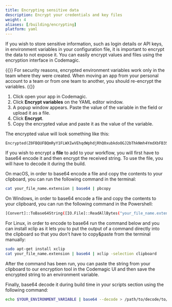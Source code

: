 ```yaml
---
title: Encrypting sensitive data
description: Encrypt your credentials and key files
weight: 4
aliases: [/building/encrypting]
platform: yaml
---
```


If you wish to store sensitive information, such as login details or API keys, in environment variables in your configuration file, it is important to encrypt the data to not expose it. You can easily encrypt values and files using the encryption interface in Codemagic.

{{<notebox>}}
For security reasons, encrypted environment variables work only in the team where they were created. When moving an app from your personal account to a team or from one team to another, you should re-encrypt the variables.
{{</notebox>}}

1. Click open your app in Codemagic.
2. Click **Encrypt variables** on the YAML editor window.
3. A popup window appears. Paste the value of the variable in the field or upload it as a file.
4. Click **Encrypt**. 
5. Copy the encrypted value and paste it as the value of the variable.

The encrypted value will look something like this:

```
Encrypted(Z0FBQUFBQmRyY1FLWXIwVEhqdWphdjRhQ0xubkdoOGJ2bThkNmh4YmdXbFB3S2wyNTN2OERoV3c0YWU0OVBERG42d3Rfc2N0blNDX3FfblZxbUc4d2pWUHJBSVppbXNXNC04U1VqcGlnajZ2VnJVMVFWc3lZZ289)
```

If you wish to encrypt a **file** to add to your workflow, you will first have to base64 encode it and then encrypt the received string. To use the file, you will have to decode it during the build.

On macOS, in order to base64 encode a file and copy the contents to your clipboard, you can run the following command in the terminal:

  ```bash
  cat your_file_name.extension | base64 | pbcopy 
  ```
  
On Windows, in order to base64 encode a file and copy the contents to your clipboard, you can run the following command in the Powershell:
  ```bash
  [Convert]::ToBase64String([IO.File]::ReadAllBytes("your_file_name.extension")) | Set-Clipboard
  ```
For Linux, in order to encode to base64 run the command below and you can install xclip as it lets you to put the output of a command directly into the clipboard so that you don't have to copy&paste from the terminal manually:
   ```bash
  sudo apt-get install xclip
  cat your_file_name.extension | base64 | xclip -selection clipboard 
  ```

After the command has been run, you can paste the string from your clipboard to our encryption tool in the Codemagic UI and then save the encrypted string to an environment variable.

Finally, base64 decode it during build time in your scripts section using the following command:

  ```bash
  echo $YOUR_ENVIRONMENT_VARIABLE | base64 --decode > /path/to/decode/to/your_file_name.extension
  ```
